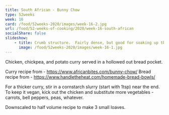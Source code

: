```yaml
---
title: South African - Bunny Chow
type: 52weeks
week: 16
card: /food/52weeks-2020/images/week-16-2.jpg
url: /food/52-weeks-of-cooking/2020/week-16-south-african
socialShare: false
slideshow:
    - title: Crumb structure.  Fairly dense, but good for soaking up the curry.
      image: /food/52weeks-2020/images/week-16-1.jpg
---
```

Chicken, chickpea, and potato curry served in a hollowed out bread pocket.

Curry recipe from - https://www.africanbites.com/bunny-chow/
Bread recipe from - https://www.handletheheat.com/homemade-bread-bowls/

For a thicker curry, stir in a cornstarch slurry (start with 1tsp) near the end.  To keep it vegan, kick out the chicken and substitute more vegetables - carrots, bell peppers, peas, whatever.

Downscaled to half volume recipe to make 3 small loaves.
